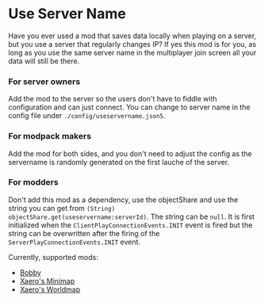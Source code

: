 # Use Server Name

Have you ever used a mod that saves data locally when playing on a server, 
but you use a server that regularly changes IP?
If yes this mod is for you,
as long as you use the same server name in the multiplayer join screen all your data will still be there.

### For server owners
Add the mod to the server so the users don't have to fiddle with configuration and can just connect.
You can change to server name in the config file under ``./config/useservername.json5``.

### For modpack makers
Add the mod for both sides,
and you don't need to adjust the config as the servername is randomly generated on the first lauche of the server.

### For modders
Don't add this mod as a dependency, use the objectShare and use the string you can get from
``(String) objectShare.get(useservername:serverId)``. The string can be ``null``.
It is first initialized when the ``ClientPlayConnectionEvents.INIT`` event is fired but the string can be overwritten
after the firing of the ``ServerPlayConnectionEvents.INIT`` event.

Currently, supported mods:

* [Bobby](https://modrinth.com/mod/bobby)
* [Xaero's Minimap](https://modrinth.com/mod/xaeros-minimap)
* [Xaero's Worldmap](https://modrinth.com/mod/xaeros-world-map)
